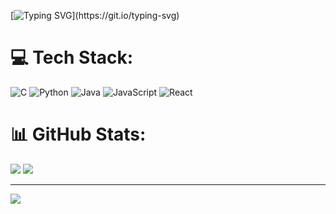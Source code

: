 [![Typing SVG](https://readme-typing-svg.herokuapp.com?font=Fira+Code&pause=1000&width=435&lines=Hi%2C+I'm+Simone!)](https://git.io/typing-svg)

# 💻 Tech Stack:
![C](https://img.shields.io/badge/c-%2300599C.svg?style=for-the-badge&logo=c&logoColor=white) ![Python](https://img.shields.io/badge/python-3670A0?style=for-the-badge&logo=python&logoColor=ffdd54) ![Java](https://img.shields.io/badge/java-%23ED8B00.svg?style=for-the-badge&logo=openjdk&logoColor=white) ![JavaScript](https://img.shields.io/badge/javascript-%23323330.svg?style=for-the-badge&logo=javascript&logoColor=%23F7DF1E) ![React](https://img.shields.io/badge/react-%2320232a.svg?style=for-the-badge&logo=react&logoColor=%2361DAFB)
# 📊 GitHub Stats:
![](https://github-readme-stats.vercel.app/api?username=aragonite-200&theme=dark&hide_border=false&include_all_commits=true&count_private=true)
![](https://github-readme-stats.vercel.app/api/top-langs/?username=aragonite-200&theme=dark&hide_border=false&include_all_commits=true&count_private=true&layout=compact)

---
[![](https://visitcount.itsvg.in/api?id=aragonite-200&icon=0&color=0)](https://visitcount.itsvg.in)

<!-- Proudly created with GPRM ( https://gprm.itsvg.in ) -->
